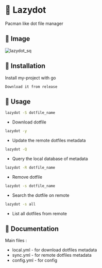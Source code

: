 # 🍪 Lazydot

Pacman like dot file manager

## 🎦 Image

![lazydot_sq](https://res.cloudinary.com/dljmvvlte/image/upload/v1750706616/lazydot_sQ_lxflho.png)

## 🍔 Installation

Install my-project with go

```
Download it from release
```

## 🍁 Usage

```bash
lazydot -S dotfile_name
```

- Download dotfile

```bash
lazydot -y
```

- Update the remote dotfiles metadata

```bash
lazydot -Q
```

- Query the local database of metadata

```bash
lazydot -R dotfile_name
```

- Remove dotfile

```bash
lazydot -s dotfile_name
```

- Search the dotfile on remote

```bash
lazydot -s all
```

- List all dotfiles from remote

## 🌸 Documentation

Main files :

- local.yml - for download dotfiles metadata
- sync.yml - for remote dotfiles metadata
- config.yml - for config
